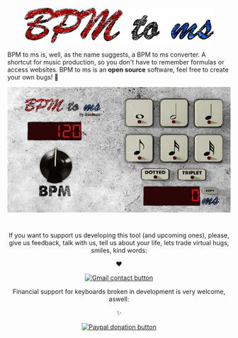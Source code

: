 
  <p align="center">
  <img alt="BPM to ms logo" height="80" src="https://github.com/nguilherme010/BPMtoms/blob/main/Artwork/BPM%20to%20ms%20NO%20BG%20LOGO.png">
  </p>
  

   <p align="center"> 
  
  
  BPM to ms is, well, as the name suggests, a BPM to ms converter. A shortcut for music production, so you don't have to remember formulas or access websites. BPM to ms is an **open source** software, feel free to create your own bugs! 🐞
  
  
  </p>


  

   <p align="center">
     <img alt="BPM to ms app preview" src="https://github.com/nguilherme010/BPMtoms/blob/main/Artwork/BPMtoms%20print.jpg">
   </p>
   
   
  #
  
   <p align="center">If you want to support us developing this tool (and upcoming ones), please, give us feedback, talk with us, tell us about your life, lets trade virtual hugs, smiles, kind words:
  </p>
  <p align="center">
  ❤️
  </p>
      <div align="center">
      <a href="https://www.paypal.com/donate?business=nguilherme010%40gmail.com&currency_code=USD">
        <img alt="Gmail contact button" src="https://img.shields.io/badge/Contact-Gmail-red">
      </a>
  </div>

   <p align="center">
  Financial support for keyboards broken in development is very welcome, aswell:
  </p>
     <p align="center">
  ✨
  </p>
   <div align="center">
      <a href="https://www.paypal.com/donate?business=nguilherme010%40gmail.com&currency_code=USD">
        <img alt="Paypal donation button" src="https://img.shields.io/badge/Donate-PayPal-green.svg">
      </a>
  </div>
   
